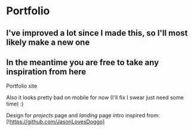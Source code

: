 # Portfolio

## I've improved a lot since I made this, so I'll most likely make a new one
## In the meantime you are free to take any inspiration from here

Portfolio site

Also it looks pretty bad on mobile for now (I'll fix I swear just need some time) :)

Design for *projects* page and *landing* page intro inspired from:
[!https://github.com/JasonLovesDoggo]

